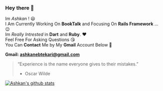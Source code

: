### Hey there 👋

Im *Ashkan* ! :smiley: <br>
I Am Currently Working On **BookTalk** and Focusing On **Rails Framework** ... :wink: <br>
Im *Really Intrested* in **Dart** and **Ruby**. :heart: <br>
Feel Free For Asking Questions :kissing_heart: <br>
You Can **Contact** Me by My **Gmail** Account Below :facepunch: <br>

**Gmail: ashkanebtekari@gmail.com**


> “Experience is the name everyone gives to their mistakes.”
> -  Oscar Wilde

[![Ashkan's github stats](https://github-readme-stats.vercel.app/api?username=Ashkan&theme=blue-green)](https://github.com/Chamepp/Chamepp)
